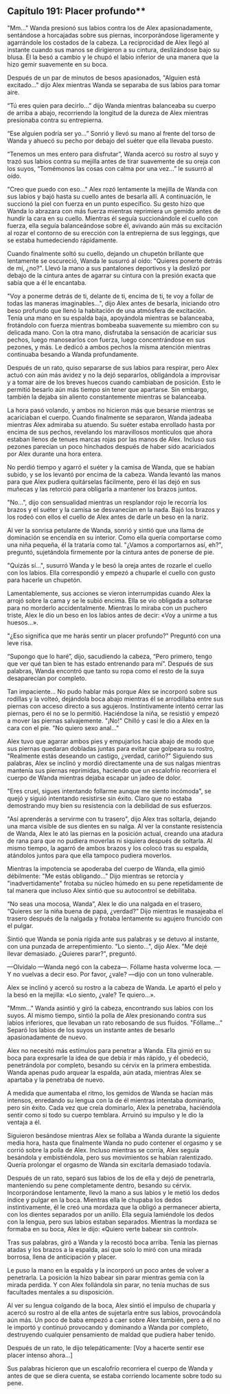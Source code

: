
## Capítulo 191: Placer profundo**


"Mm..." Wanda presionó sus labios contra los de Alex apasionadamente, sentándose a horcajadas sobre sus piernas, incorporándose ligeramente y agarrándole los costados de la cabeza. La reciprocidad de Alex llegó al instante cuando sus manos se dirigieron a su cintura, deslizándose bajo su blusa. Él la besó a cambio y le chupó el labio inferior de una manera que la hizo gemir suavemente en su boca.

Después de un par de minutos de besos apasionados, "Alguien está excitado..." dijo Alex mientras Wanda se separaba de sus labios para tomar aire.

“Tú eres quien para decirlo…” dijo Wanda mientras balanceaba su cuerpo de arriba a abajo, recorriendo la longitud de la dureza de Alex mientras presionaba contra su entrepierna.

“Ese alguien podría ser yo…” Sonrió y llevó su mano al frente del torso de Wanda y ahuecó su pecho por debajo del suéter que ella llevaba puesto.

“Tenemos un mes entero para disfrutar”, Wanda acercó su rostro al suyo y trazó sus labios contra su mejilla antes de tirar suavemente de su oreja con los suyos, “Tomémonos las cosas con calma por una vez…” le susurró al oído.

"Creo que puedo con eso..." Alex rozó lentamente la mejilla de Wanda con sus labios y bajó hasta su cuello antes de besarla allí. A continuación, le succionó la piel con fuerza en un punto específico. Su gesto hizo que Wanda lo abrazara con más fuerza mientras reprimiera un gemido antes de hundir la cara en su cuello. Mientras él seguía succionándole el cuello con fuerza, ella seguía balanceándose sobre él, avivando aún más su excitación al rozar el contorno de su erección con la entrepierna de sus leggings, que se estaba humedeciendo rápidamente.

Cuando finalmente soltó su cuello, dejando un chupetón brillante que lentamente se oscureció, Wanda le susurró al oído: "Quieres ponerte detrás de mí, ¿no?". Llevó la mano a sus pantalones deportivos y la deslizó por debajo de la cintura antes de agarrar su cintura con la presión exacta que sabía que a él le encantaba.

"Voy a ponerme detrás de ti, delante de ti, encima de ti, te voy a follar de todas las maneras imaginables...", dijo Alex antes de besarla, iniciando otro beso profundo que llenó la habitación de una atmósfera de excitación. Tenía una mano en su espalda baja, apoyándola mientras se balanceaba, frotándolo con fuerza mientras bombeaba suavemente su miembro con su delicada mano. Con la otra mano, disfrutaba la sensación de acariciar sus pechos, luego manosearlos con fuerza, luego concentrándose en sus pezones, y más. Le dedicó a ambos pechos la misma atención mientras continuaba besando a Wanda profundamente.

Después de un rato, quiso separarse de sus labios para respirar, pero Alex actuó con aún más avidez y no la dejó separarlos, obligándola a improvisar y a tomar aire de los breves huecos cuando cambiaban de posición. Esto le permitió besarlo aún más tiempo sin tener que apartarse. Sin embargo, también la dejaba sin aliento constantemente mientras se balanceaba.

La hora pasó volando, y ambos no hicieron más que besarse mientras se acariciaban el cuerpo. Cuando finalmente se separaron, Wanda jadeaba mientras Alex admiraba su atuendo. Su suéter estaba enrollado hasta por encima de sus pechos, revelando los maravillosos montículos que ahora estaban llenos de tenues marcas rojas por las manos de Alex. Incluso sus pezones parecían un poco hinchados después de haber sido acariciados por Alex durante una hora entera.

No perdió tiempo y agarró el suéter y la camisa de Wanda, que se habían subido, y se los levantó por encima de la cabeza. Wanda levantó las manos para que Alex pudiera quitárselas fácilmente, pero él las dejó en sus muñecas y las retorció para obligarla a mantener los brazos juntos.

"No...", dijo con sensualidad mientras un resplandor rojo le recorría los brazos y el suéter y la camisa se desvanecían en la nada. Bajó los brazos y los rodeó con ellos el cuello de Alex antes de darle un beso en la nariz.

Al ver la sonrisa petulante de Wanda, sonrió y sintió que una llama de dominación se encendía en su interior. Como ella quería comportarse como una niña pequeña, él la trataría como tal. "¿Vamos a comportarnos así, eh?", preguntó, sujetándola firmemente por la cintura antes de ponerse de pie.

"Quizás sí...", susurró Wanda y le besó la oreja antes de rozarle el cuello con los labios. Ella correspondió y empezó a chuparle el cuello con gusto para hacerle un chupetón.

Lamentablemente, sus acciones se vieron interrumpidas cuando Alex la arrojó sobre la cama y se le subió encima. Ella se vio obligada a soltarse para no morderlo accidentalmente. Mientras lo miraba con un puchero triste, Alex le dio un beso en los labios antes de decir: «Voy a unirme a tus huesos...».

"¿Eso significa que me harás sentir un placer profundo?" Preguntó con una leve risa.

“Supongo que lo haré”, dijo, sacudiendo la cabeza, “Pero primero, tengo que ver qué tan bien te has estado entrenando para mí”. Después de sus palabras, Wanda encontró que tanto su ropa como el resto de la suya desaparecían por completo.

Tan impaciente... No pudo hablar más porque Alex se incorporó sobre sus rodillas y la volteó, dejándola boca abajo mientras él se arrodillaba entre sus piernas con acceso directo a sus agujeros. Instintivamente intentó cerrar las piernas, pero él no se lo permitió. Haciéndose la niña, se resistió y empezó a mover las piernas salvajemente. "¡No!" Chilló y casi le dio a Alex en la cara con el pie. "No quiero sexo anal..."

Alex tuvo que agarrar ambos pies y empujarlos hacia abajo de modo que sus piernas quedaran dobladas juntas para evitar que golpeara su rostro, "Realmente estás deseando un castigo, ¿verdad, cariño?" Siguiendo sus palabras, Alex se inclinó y mordió directamente una de sus nalgas mientras mantenía sus piernas reprimidas, haciendo que un escalofrío recorriera el cuerpo de Wanda mientras dejaba escapar un jadeo de dolor.

"Eres cruel, sigues intentando follarme aunque me siento incómoda", se quejó y siguió intentando resistirse sin éxito. Claro que no estaba demostrando muy bien su resistencia con la debilidad de sus esfuerzos.

"Así aprenderás a servirme con tu trasero", dijo Alex tras soltarla, dejando una marca visible de sus dientes en su nalga. Al ver la constante resistencia de Wanda, Alex le ató las piernas en la posición actual, creando una atadura de rana para que no pudiera moverlas ni siquiera después de soltarla. Al mismo tiempo, la agarró de ambos brazos y los colocó tras su espalda, atándolos juntos para que ella tampoco pudiera moverlos.

Mientras la impotencia se apoderaba del cuerpo de Wanda, ella gimió débilmente: "Me estás obligando..." Dijo mientras se retorcía y "inadvertidamente" frotaba su núcleo húmedo en su pene repetidamente de tal manera que incluso Alex sintió que su autocontrol se debilitaba.

“No seas una mocosa, Wanda”, Alex le dio una nalgada en el trasero, “Quieres ser la niña buena de papá, ¿verdad?” Dijo mientras le masajeaba el trasero después de la nalgada y frotaba lentamente su agujero fruncido con el pulgar.

Sintió que Wanda se ponía rígida ante sus palabras y se detuvo al instante, con una punzada de arrepentimiento. "Lo siento...", dijo Alex. "Me dejé llevar demasiado. ¿Quieres parar?", preguntó.

—Olvídalo —Wanda negó con la cabeza—. Fóllame hasta volverme loca. —Y no vuelvas a decir eso. Por favor, ¿vale? —dijo con un tono vulnerable.

Alex se inclinó y acercó su rostro a la cabeza de Wanda. Le apartó el pelo y la besó en la mejilla: «Lo siento, ¿vale? Te quiero...».

"Mmm..." Wanda asintió y giró la cabeza, encontrando sus labios con los suyos. Al mismo tiempo, sintió la polla de Alex presionando contra sus labios inferiores, que llevaban un rato rebosando de sus fluidos. "Fóllame..." Separó los labios de los suyos un instante antes de besarlo apasionadamente de nuevo.

Alex no necesitó más estímulos para penetrar a Wanda. Ella gimió en su boca para expresarle la idea de que debía ir más rápido, y él obedeció, penetrándola por completo, besando su cérvix en la primera embestida. Wanda apenas pudo arquear la espalda, aún atada, mientras Alex se apartaba y la penetraba de nuevo.

A medida que aumentaba el ritmo, los gemidos de Wanda se hacían más intensos, enredando su lengua con la de él mientras intentaba dominarlo, pero sin éxito. Cada vez que creía dominarlo, Alex la penetraba, haciéndola sentir como si todo su cuerpo temblara. Arruinó su impulso y le dio la ventaja a él.

Siguieron besándose mientras Alex se follaba a Wanda durante la siguiente media hora, hasta que finalmente Wanda no pudo contener el orgasmo y se corrió sobre la polla de Alex. Incluso mientras se corría, Alex seguía besándola y embistiéndola, pero sus movimientos se habían ralentizado. Quería prolongar el orgasmo de Wanda sin excitarla demasiado todavía.

Después de un rato, separó sus labios de los de ella y dejó de penetrarla, manteniendo su pene completamente dentro, besando su cérvix. Incorporándose lentamente, llevó la mano a sus labios y le metió los dedos índice y pulgar en la boca. Mientras ella le chupaba los dedos instintivamente, él le creó una mordaza que la obligó a permanecer abierta, con los dientes separados por un anillo. Ella seguía lamiéndole los dedos con la lengua, pero sus labios estaban separados. Mientras la mordaza se formaba en su boca, Alex le dijo: «Quiero verte babear sin control».

Tras sus palabras, giró a Wanda y la recostó boca arriba. Tenía las piernas atadas y los brazos a la espalda, así que solo lo miró con una mirada borrosa, llena de anticipación y placer.

Le puso la mano en la espalda y la incorporó un poco antes de volver a penetrarla. La posición la hizo babear sin parar mientras gemía con la mirada perdida. Y con Alex follándola sin parar, no tenía muchas de sus facultades mentales a su disposición.

Al ver su lengua colgando de la boca, Alex sintió el impulso de chuparla y acercó su rostro al de ella antes de sujetarla entre sus labios, provocándola aún más. Un poco de baba empezó a caer sobre Alex también, pero a él no le importó y continuó provocando y dominando a Wanda por completo, destruyendo cualquier pensamiento de maldad que pudiera haber tenido.

Después de un rato, le dijo telepáticamente: [Voy a hacerte sentir ese placer intenso ahora…]

Sus palabras hicieron que un escalofrío recorriera el cuerpo de Wanda y antes de que se diera cuenta, se estaba corriendo locamente sobre todo su pene.
